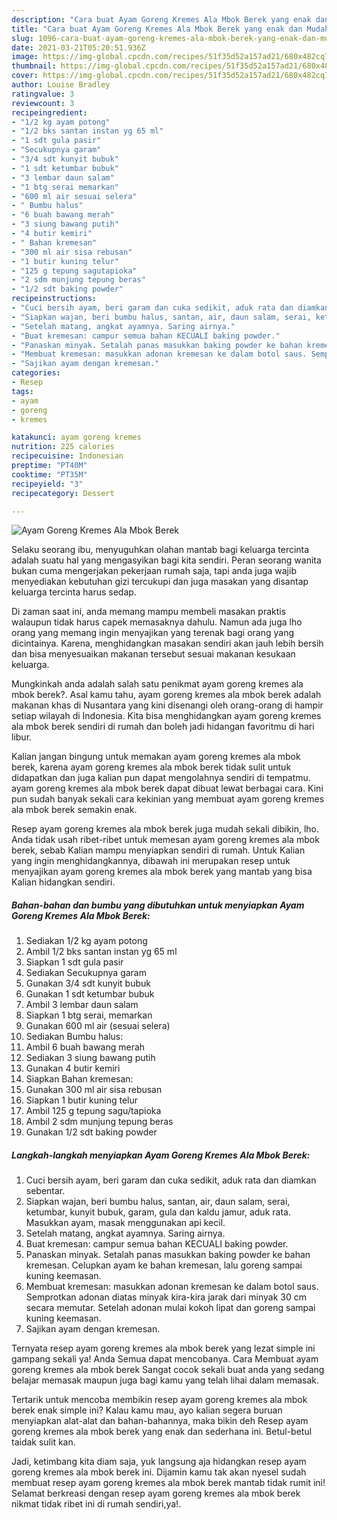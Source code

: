 ```yaml
---
description: "Cara buat Ayam Goreng Kremes Ala Mbok Berek yang enak dan Mudah Dibuat"
title: "Cara buat Ayam Goreng Kremes Ala Mbok Berek yang enak dan Mudah Dibuat"
slug: 1096-cara-buat-ayam-goreng-kremes-ala-mbok-berek-yang-enak-dan-mudah-dibuat
date: 2021-03-21T05:20:51.936Z
image: https://img-global.cpcdn.com/recipes/51f35d52a157ad21/680x482cq70/ayam-goreng-kremes-ala-mbok-berek-foto-resep-utama.jpg
thumbnail: https://img-global.cpcdn.com/recipes/51f35d52a157ad21/680x482cq70/ayam-goreng-kremes-ala-mbok-berek-foto-resep-utama.jpg
cover: https://img-global.cpcdn.com/recipes/51f35d52a157ad21/680x482cq70/ayam-goreng-kremes-ala-mbok-berek-foto-resep-utama.jpg
author: Louise Bradley
ratingvalue: 3
reviewcount: 3
recipeingredient:
- "1/2 kg ayam potong"
- "1/2 bks santan instan yg 65 ml"
- "1 sdt gula pasir"
- "Secukupnya garam"
- "3/4 sdt kunyit bubuk"
- "1 sdt ketumbar bubuk"
- "3 lembar daun salam"
- "1 btg serai memarkan"
- "600 ml air sesuai selera"
- " Bumbu halus"
- "6 buah bawang merah"
- "3 siung bawang putih"
- "4 butir kemiri"
- " Bahan kremesan"
- "300 ml air sisa rebusan"
- "1 butir kuning telur"
- "125 g tepung sagutapioka"
- "2 sdm munjung tepung beras"
- "1/2 sdt baking powder"
recipeinstructions:
- "Cuci bersih ayam, beri garam dan cuka sedikit, aduk rata dan diamkan sebentar."
- "Siapkan wajan, beri bumbu halus, santan, air, daun salam, serai, ketumbar, kunyit bubuk, garam, gula dan kaldu jamur, aduk rata. Masukkan ayam, masak menggunakan api kecil."
- "Setelah matang, angkat ayamnya. Saring airnya."
- "Buat kremesan: campur semua bahan KECUALI baking powder."
- "Panaskan minyak. Setalah panas masukkan baking powder ke bahan kremesan. Celupkan ayam ke bahan kremesan, lalu goreng sampai kuning keemasan."
- "Membuat kremesan: masukkan adonan kremesan ke dalam botol saus. Semprotkan adonan diatas minyak kira-kira jarak dari minyak 30 cm secara memutar. Setelah adonan mulai kokoh lipat dan goreng sampai kuning keemasan."
- "Sajikan ayam dengan kremesan."
categories:
- Resep
tags:
- ayam
- goreng
- kremes

katakunci: ayam goreng kremes 
nutrition: 225 calories
recipecuisine: Indonesian
preptime: "PT40M"
cooktime: "PT35M"
recipeyield: "3"
recipecategory: Dessert

---
```



![Ayam Goreng Kremes Ala Mbok Berek](https://img-global.cpcdn.com/recipes/51f35d52a157ad21/680x482cq70/ayam-goreng-kremes-ala-mbok-berek-foto-resep-utama.jpg)

Selaku seorang ibu, menyuguhkan olahan mantab bagi keluarga tercinta adalah suatu hal yang mengasyikan bagi kita sendiri. Peran seorang  wanita bukan cuma mengerjakan pekerjaan rumah saja, tapi anda juga wajib menyediakan kebutuhan gizi tercukupi dan juga masakan yang disantap keluarga tercinta harus sedap.

Di zaman  saat ini, anda memang mampu membeli masakan praktis walaupun tidak harus capek memasaknya dahulu. Namun ada juga lho orang yang memang ingin menyajikan yang terenak bagi orang yang dicintainya. Karena, menghidangkan masakan sendiri akan jauh lebih bersih dan bisa menyesuaikan makanan tersebut sesuai makanan kesukaan keluarga. 



Mungkinkah anda adalah salah satu penikmat ayam goreng kremes ala mbok berek?. Asal kamu tahu, ayam goreng kremes ala mbok berek adalah makanan khas di Nusantara yang kini disenangi oleh orang-orang di hampir setiap wilayah di Indonesia. Kita bisa menghidangkan ayam goreng kremes ala mbok berek sendiri di rumah dan boleh jadi hidangan favoritmu di hari libur.

Kalian jangan bingung untuk memakan ayam goreng kremes ala mbok berek, karena ayam goreng kremes ala mbok berek tidak sulit untuk didapatkan dan juga kalian pun dapat mengolahnya sendiri di tempatmu. ayam goreng kremes ala mbok berek dapat dibuat lewat berbagai cara. Kini pun sudah banyak sekali cara kekinian yang membuat ayam goreng kremes ala mbok berek semakin enak.

Resep ayam goreng kremes ala mbok berek juga mudah sekali dibikin, lho. Anda tidak usah ribet-ribet untuk memesan ayam goreng kremes ala mbok berek, sebab Kalian mampu menyiapkan sendiri di rumah. Untuk Kalian yang ingin menghidangkannya, dibawah ini merupakan resep untuk menyajikan ayam goreng kremes ala mbok berek yang mantab yang bisa Kalian hidangkan sendiri.

<!--inarticleads1-->

##### Bahan-bahan dan bumbu yang dibutuhkan untuk menyiapkan Ayam Goreng Kremes Ala Mbok Berek:

1. Sediakan 1/2 kg ayam potong
1. Ambil 1/2 bks santan instan yg 65 ml
1. Siapkan 1 sdt gula pasir
1. Sediakan Secukupnya garam
1. Gunakan 3/4 sdt kunyit bubuk
1. Gunakan 1 sdt ketumbar bubuk
1. Ambil 3 lembar daun salam
1. Siapkan 1 btg serai, memarkan
1. Gunakan 600 ml air (sesuai selera)
1. Sediakan  Bumbu halus:
1. Ambil 6 buah bawang merah
1. Sediakan 3 siung bawang putih
1. Gunakan 4 butir kemiri
1. Siapkan  Bahan kremesan:
1. Gunakan 300 ml air sisa rebusan
1. Siapkan 1 butir kuning telur
1. Ambil 125 g tepung sagu/tapioka
1. Ambil 2 sdm munjung tepung beras
1. Gunakan 1/2 sdt baking powder




<!--inarticleads2-->

##### Langkah-langkah menyiapkan Ayam Goreng Kremes Ala Mbok Berek:

1. Cuci bersih ayam, beri garam dan cuka sedikit, aduk rata dan diamkan sebentar.
1. Siapkan wajan, beri bumbu halus, santan, air, daun salam, serai, ketumbar, kunyit bubuk, garam, gula dan kaldu jamur, aduk rata. Masukkan ayam, masak menggunakan api kecil.
1. Setelah matang, angkat ayamnya. Saring airnya.
1. Buat kremesan: campur semua bahan KECUALI baking powder.
1. Panaskan minyak. Setalah panas masukkan baking powder ke bahan kremesan. Celupkan ayam ke bahan kremesan, lalu goreng sampai kuning keemasan.
1. Membuat kremesan: masukkan adonan kremesan ke dalam botol saus. Semprotkan adonan diatas minyak kira-kira jarak dari minyak 30 cm secara memutar. Setelah adonan mulai kokoh lipat dan goreng sampai kuning keemasan.
1. Sajikan ayam dengan kremesan.




Ternyata resep ayam goreng kremes ala mbok berek yang lezat simple ini gampang sekali ya! Anda Semua dapat mencobanya. Cara Membuat ayam goreng kremes ala mbok berek Sangat cocok sekali buat anda yang sedang belajar memasak maupun juga bagi kamu yang telah lihai dalam memasak.

Tertarik untuk mencoba membikin resep ayam goreng kremes ala mbok berek enak simple ini? Kalau kamu mau, ayo kalian segera buruan menyiapkan alat-alat dan bahan-bahannya, maka bikin deh Resep ayam goreng kremes ala mbok berek yang enak dan sederhana ini. Betul-betul taidak sulit kan. 

Jadi, ketimbang kita diam saja, yuk langsung aja hidangkan resep ayam goreng kremes ala mbok berek ini. Dijamin kamu tak akan nyesel sudah membuat resep ayam goreng kremes ala mbok berek mantab tidak rumit ini! Selamat berkreasi dengan resep ayam goreng kremes ala mbok berek nikmat tidak ribet ini di rumah sendiri,ya!.

